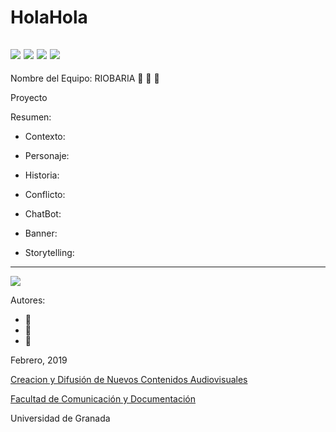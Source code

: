 # HolaHola

![](https://pbs.twimg.com/profile_images/705223576945700864/FuC-WWlc_400x400.jpg)
![](http://www.fd4a.net/Android_Icons/3D-Matrix-Pro-Vol-3-Revolution.png)
![](https://pbs.twimg.com/profile_images/588150066529046528/j93MmaCF_400x400.jpg)
![](http://multimedialasflores.com.ar/wp-content/uploads/2018/10/001-cohete.png)
--

Nombre del Equipo: RIOBARIA :yellow_heart:   :blue_heart: :green_heart:

Proyecto 

Resumen:  


- Contexto: 

- Personaje: 

- Historia: 

- Conflicto: 




- ChatBot:  

- Banner:  

- Storytelling: 

------
![](https://upload.wikimedia.org/wikipedia/commons/thumb/6/62/CC-BY-SA-Andere_Wikis_%28v%29.svg/200px-CC-BY-SA-Andere_Wikis_%28v%29.svg.png)


Autores: 
- :man: 
- :woman:
- :woman: 

<!---
Lista completa de emojis de markDown - https://gist.github.com/rxaviers/7360908) 
-->



Febrero, 2019

[Creacion y Difusión de Nuevos Contenidos Audiovisuales](http://utopolis.ugr.es/medialab)

[Facultad de Comunicación y Documentación](http://fcd.ugr.es)

Universidad de Granada
